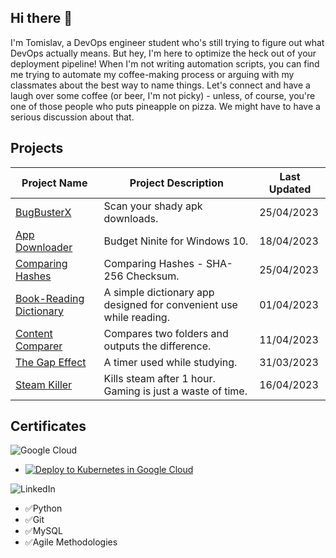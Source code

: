 ## Hi there 👋
I'm Tomislav, a DevOps engineer student who's still trying to figure out what DevOps actually means. But hey, I'm here to optimize the heck out of your deployment pipeline! When I'm not writing automation scripts, you can find me trying to automate my coffee-making process or arguing with my classmates about the best way to name things. Let's connect and have a laugh over some coffee (or beer, I'm not picky) - unless, of course, you're one of those people who puts pineapple on pizza. We might have to have a serious discussion about that.

## Projects
| Project Name                                                        | Project Description                                                | Last Updated |
| ------------------------------------------------------------------- | ------------------------------------------------------------------ | ------------ |
| [BugBusterX](https://github.com/PapaPeskwo/BugBusterX)              | Scan your shady apk downloads.                                     | 25/04/2023   | 
| [App Downloader](https://github.com/PapaPeskwo/app-downloader)      | Budget Ninite for Windows 10.                                      | 18/04/2023   |
| [Comparing Hashes](https://github.com/PapaPeskwo/comparing-hashes)  | Comparing Hashes - SHA-256 Checksum.                               | 25/04/2023   |
| [Book-Reading Dictionary](https://github.com/PapaPeskwo/dictionary) | A simple dictionary app designed for convenient use while reading. | 01/04/2023   |
| [Content Comparer](https://github.com/PapaPeskwo/content-comparer)  | Compares two folders and outputs the difference.                   | 11/04/2023   |
| [The Gap Effect](https://github.com/PapaPeskwo/gap-effect)          | A timer used while studying.                                       | 31/03/2023   |
| [Steam Killer](https://github.com/PapaPeskwo/steam-killer)          | Kills steam after 1 hour. Gaming is just a waste of time.          | 16/04/2023   |

## Certificates
![Google Cloud](https://img.shields.io/badge/GoogleCloud-%234285F4.svg?style=for-the-badge&logo=google-cloud&logoColor=white)

- [![Deploy to Kubernetes in Google Cloud](https://www.cloudskillsboost.google/public_profiles/b13bbf8f-f6ab-4449-b7ec-2b2dd57db762/badges/3397803)](https://www.cloudskillsboost.google/public_profiles/b13bbf8f-f6ab-4449-b7ec-2b2dd57db762/badges/3397803)

![LinkedIn](https://img.shields.io/badge/linkedin-%230077B5.svg?style=for-the-badge&logo=linkedin&logoColor=white)
- ✅Python
- ✅Git
- ✅MySQL
- ✅Agile Methodologies
